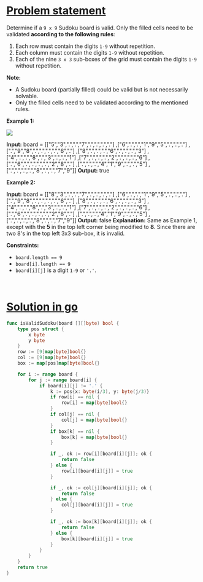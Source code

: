 # [Problem statement](https://leetcode.com/problems/valid-sudoku)

Determine if a `9 x 9` Sudoku board is valid. Only the filled cells need to be validated **according to the following rules**:

1. Each row must contain the digits `1-9` without repetition.
2. Each column must contain the digits `1-9` without repetition.
3. Each of the nine `3 x 3` sub-boxes of the grid must contain the digits `1-9` without repetition.

**Note:**

* A Sudoku board (partially filled) could be valid but is not necessarily solvable.
* Only the filled cells need to be validated according to the mentioned rules.

**Example 1:**

![](https://upload.wikimedia.org/wikipedia/commons/thumb/f/ff/Sudoku-by-L2G-20050714.svg/250px-Sudoku-by-L2G-20050714.svg.png) 


**Input:** board = 
[["5","3",".",".","7",".",".",".","."]
,["6",".",".","1","9","5",".",".","."]
,[".","9","8",".",".",".",".","6","."]
,["8",".",".",".","6",".",".",".","3"]
,["4",".",".","8",".","3",".",".","1"]
,["7",".",".",".","2",".",".",".","6"]
,[".","6",".",".",".",".","2","8","."]
,[".",".",".","4","1","9",".",".","5"]
,[".",".",".",".","8",".",".","7","9"]]
**Output:** true

**Example 2:**


**Input:** board = 
[["8","3",".",".","7",".",".",".","."]
,["6",".",".","1","9","5",".",".","."]
,[".","9","8",".",".",".",".","6","."]
,["8",".",".",".","6",".",".",".","3"]
,["4",".",".","8",".","3",".",".","1"]
,["7",".",".",".","2",".",".",".","6"]
,[".","6",".",".",".",".","2","8","."]
,[".",".",".","4","1","9",".",".","5"]
,[".",".",".",".","8",".",".","7","9"]]
**Output:** false
**Explanation:** Same as Example 1, except with the **5** in the top left corner being modified to **8**. Since there are two 8's in the top left 3x3 sub-box, it is invalid.

**Constraints:**

* `board.length == 9`
* `board[i].length == 9`
* `board[i][j]` is a digit `1-9` or `'.'`.

<br />

# [Solution in go](https://leetcode.com/submissions/detail/1136836934/)

```go
func isValidSudoku(board [][]byte) bool {
    type pos struct {
        x byte
        y byte
    }
    row := [9]map[byte]bool{}
    col := [9]map[byte]bool{}
    box := map[pos]map[byte]bool{}

    for i := range board {
        for j := range board[i] {
            if board[i][j] != '.' {
                k := pos{x: byte(i/3), y: byte(j/3)}
                if row[i] == nil {
                    row[i] = map[byte]bool{}
                }
                if col[j] == nil {
                    col[j] = map[byte]bool{}
                }
                if box[k] == nil {
                    box[k] = map[byte]bool{}
                }

                if _, ok := row[i][board[i][j]]; ok {
                    return false
                } else {
                    row[i][board[i][j]] = true
                }

                if _, ok := col[j][board[i][j]]; ok {
                    return false
                } else {
                    col[j][board[i][j]] = true
                }

                if _, ok := box[k][board[i][j]]; ok {
                    return false
                } else {
                    box[k][board[i][j]] = true
                }
            }
        }
    } 
    return true
}
```